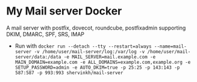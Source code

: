 # My Mail server Docker
A mail server with postfix, dovecot, roundcube, postfixadmin supporting DKIM, DMARC, SPF, SRS, IMAP
- Run with `docker run --detach --tty --restart=always --name=mail-server -v /home/user/mail-server/log:/var/log -v /home/user/mail-server/data:/data -e MAIL_SERVER=mail.example.com -e MAIN_DOMAIN=example.com -e ALL_DOMAINS=example.com,example.org -e SETUP_PASSWORD=admin -e AUTO_DKIM=true -p 25:25 -p 143:143 -p 587:587 -p 993:993 shervinkh/mail-server`
